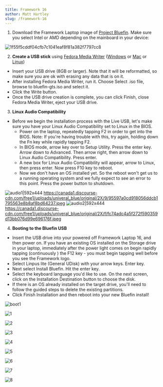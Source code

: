 ```yaml
---
title: Framework 16
author: Matt Hartley
slug: /framework-16
---
```


1. Download the Framework Laptop image of [Project Bluefin](https://projectbluefin.io/). Make sure you select Intel or AMD depending on the mainboard in your device:

![1f55f5cddf04cfb7c1041eaf8f81a382f7797cc8](https://github.com/user-attachments/assets/b1a36424-6427-4c3e-a25e-dad8ab6fce8f)

2. **Create a USB stick** using [Fedora Media Writer](https://docs.fedoraproject.org/en-US/fedora/latest/preparing-boot-media/#_on_windows) ([Windows](https://fedoraproject.org/fmw/FedoraMediaWriter-win32-latest.exe) or [Mac](https://fedoraproject.org/fmw/FedoraMediaWriter-osx-latest.dmg) or [Linux](https://flathub.org/apps/org.fedoraproject.MediaWriter))

- Insert your USB drive (8GB or larger). Note that it will be reformatted, so make sure you are ok with erasing any data that is on it.
- After installing Fedora Media Writer, run it. Choose Select .iso file, browse to bluefin-gts.iso and select it.
- Click the Write button.
- Once the USB drive creation is complete, you can click Finish, close Fedora Media Writer, eject your USB drive.

3. **Linux Audio Compatibility**

- Before we begin the installation process with the Live USB, let's make sure you have your Linux Audio Compatibility set to Linux in the BIOS.
  - Power on the laptop, repeatedly tapping F2 in order to get into the BIOS. Note: If you're having trouble with this, try again, holding down the Fn key while rapidly tapping F2.
  - In BIOS mode, arrow key over to Setup Utility. Press the enter key. Arrow down to Advanced. Then arrow right, then arrow down to Linux Audio Compatibility. Press enter.
  - A new box for Linux Audio Compatibility will appear, arrow to Linux, then press enter. Now press F10 key to reboot.
  - Now we don't have an OS installed yet. So the reboot won't get us to a running operating system and we fully expect to see an error to this point. Press the power button to shutdown.

![audio1|592x444](upload://ljcQsFwbZxGitNcmd709Yyc6Ebt.jpeg) https://canada1.discourse-cdn.com/free1/uploads/univeral_blue/original/2X/9/95597a0cd918056ddcb1795563e8b8af8bd64237.jpeg
![audio2|592x444](upload://A1kiX4zZ71b24avCpqhGx38sfb9.jpeg) https://canada1.discourse-cdn.com/free1/uploads/univeral_blue/original/2X/f/fc74adc4a5f272f590359d13bb076d99e696176f.jpeg

4. **Booting to the Bluefin USB**

- Insert the USB drive into your powered off Framework Laptop 16, and then power on. If you have an existing OS installed on the Storage drive in your laptop, immediately after the power light comes on begin rapidly tapping (continuously ) the F12 key - you must begin tapping well before you see the Framework logo.
- Select Linpus lite (General UDisk) with your arrow keys. Enter key.
- Next select Install Bluefin. Hit the enter key.
- Select the keyboard language you'd like to use. On the next screen, click on the Installation Destination button to choose the disk.
- If there is an OS already installed on the target drive, you'll need to follow the guided steps to delete the existing partitions.
- Click Finish Installation and then reboot into your new Bluefin install!

![boot1](https://canada1.discourse-cdn.com/free1/uploads/univeral_blue/original/2X/3/30ffe07e3b4fe394aaad6e11e862d42f894048b1.jpeg)

![1](https://canada1.discourse-cdn.com/free1/uploads/univeral_blue/optimized/2X/f/f91ad07482c526bfa3af0af8a3a0224a3455bf93_2_690x430.jpeg)

![2](https://canada1.discourse-cdn.com/free1/uploads/univeral_blue/original/2X/8/8d6be23be14f40335a5cf7126ba6a2a831666ec7.jpeg)

![3](https://canada1.discourse-cdn.com/free1/uploads/univeral_blue/original/2X/e/e397dc21974f924fd59e23b19a68c497b1525afd.png)

![4](https://canada1.discourse-cdn.com/free1/uploads/univeral_blue/original/2X/6/66fa43fe0c188b4e8b656e29502d1293cfc5df7d.png)

![5](https://canada1.discourse-cdn.com/free1/uploads/univeral_blue/original/2X/8/8f9a6cd5d75bc4ecc2ad60e0e466596a1ce488d5.jpeg)

![6](https://canada1.discourse-cdn.com/free1/uploads/univeral_blue/original/2X/f/fa60672f8cf1cee3934430290a07c16e94dbe242.jpeg)

![7](https://canada1.discourse-cdn.com/free1/uploads/univeral_blue/original/2X/3/3dc208b640503f2bd0cb5c0075745250a05c31ef.jpeg)

![8](https://canada1.discourse-cdn.com/free1/uploads/univeral_blue/original/2X/4/4951129c62cc71d6d35ea339b56580ec0cbcc456.jpeg)
